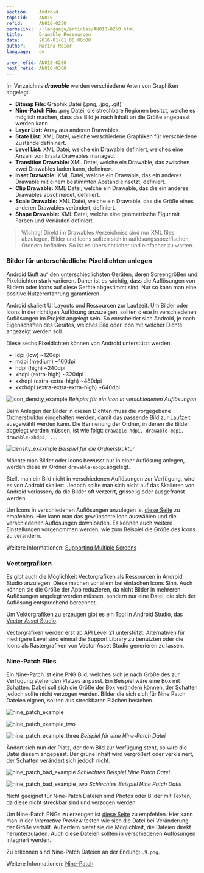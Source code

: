 ```yaml
---
section:    Android
topicid:    AN010
refid:      AN010-0250
permalink:  /:language/articles/AN010-0250.html
title:      Drawable Ressourcen
date:       2016-01-01 00:00:00
author:     Marina Meier
language:   de

prev_refid: AN010-0200
next_refid: AN010-0300
---
```


Im Verzeichnis ***drawable*** werden verschiedene Arten von Graphiken abgelegt.

* **Bitmap File:** Graphik Datei (.png, .jpg, .gif)
* **Nine-Patch File:** .png Datei, die strechbare Regionen besitzt, welche es möglich
machen, dass das Bild je nach Inhalt an die Größe angepasst werden kann.
* **Layer List:** Array aus anderen Drawables.
* **State List:** XML Datei, welche verschiedene Graphiken für verschiedene Zustände defininert.
* **Level List:** XML Datei, welche ein Drawable definiert, welches eine Anzahl von Ersatz Drawables managed.
* **Transition Drawable:** XML Datei, welche ein Drawable, das zwischen zwei Drawables faden kann, defininert.
* **Inset Drawable:** XML Datei, welche ein Drawable, das ein anderes Drawable mit einem bestimmten Abstand einsetzt,
definiert.
* **Clip Drawable:** XML Datei, welche ein Drawable, das die ein anderes Drawables abschneidet, definiert.
* **Scale Drawable:** XML Datei, welche ein Drawable, das die Größe eines anderen Drawables verändert, definiert.
* **Shape Drawable:** XML Datei, welche eine geometrische Figur mit Farben und Verläufen definiert.

> Wichtig! Direkt im Drawables Verzeichniss sind nur XML files abzulegen. Bilder und Icons sollten sich in
auflösungsspezifischen Ordnern befinden. So ist es übersichtlicher und einfacher zu warten.

### Bilder für unterschiedliche Pixeldichten anlegen

Android läuft auf den unterschiedlichsten Geräten, deren Screengrößen und Pixeldichten stark variieren. Daher ist es
wichtig, dass die Auflösungen von Bildern oder Icons auf diese Geräte abgestimmt sind. Nur so kann man eine positive
Nutzererfahrung garantieren.

Android skaliert UI Layouts und Ressourcen zur Laufzeit. Um Bilder oder Icons in der richtigen Auflösung anzuzeigen,
sollten diese in verschiedenen Auflösungen im Projekt angelegt sein. So entscheidet sich Android, je nach Eigenschaften
des Gerätes, welches Bild oder Icon mit welcher Dichte angezeigt werden soll.

Diese sechs Pixeldichten können von Android unterstützt werden.

* ldpi (low) ~120dpi
* mdpi (medium) ~160dpi
* hdpi (high) ~240dpi
* xhdpi (extra-high) ~320dpi
* xxhdpi (extra-extra-high) ~480dpi
* xxxhdpi (extra-extra-extra-high) ~640dpi

![icon_density_example](../../../BestPractices/public/images/AN010/0250/icon_density_example.png)
*Beispiel für ein Icon in verschiedenen Auflösungen*

Beim Anlegen der Bilder in diesen Dichten muss die vorgegebene Ordnerstruktur eingehalten werden, damit das passende
Bild zur Laufzeit ausgewählt werden kann. Die Bennenung der Ordner, in denen die Bilder abgelegt werden müssen, ist wie
folgt: `drawable-hdpi, drawable-mdpi, drawable-xhdpi, ... `.

![density_exaxmple](../../../BestPractices/public/images/AN010/0250/density_example.png)
*Beispiel für die Ordnerstruktur*

Möchte man Bilder oder Icons bewusst nur in einer Auflösung anlegen, werden diese im Ordner `drawable-nodpi`abgelegt.

Stellt man ein Bild nicht in verschiedenen Auflösungen zur Verfügung, wird es von Android skaliert. Jedoch sollte man
sich nicht auf das Skalieren von Android verlassen, da die Bilder oft verzerrt, grisselig oder ausgefranst werden.

Um Icons in verschiedenen Auflösungen anzulegen ist [diese
Seite](https://romannurik.github.io/AndroidAssetStudio/icons-generic.html#source.space.trim=1&source.space.pad=0&size=99&padding=0&color=33b5e5%2C0&name=ic_dsc_6895)
zu empfehlen. Hier kann man das gewünschte Icon auswählen und die verschiedenen Auflösungen downloaden. Es können auch
weitere Einstellungen vorgenommen werden, wie zum Beispiel die Größe des Icons zu verändern.

Weitere Informationen: [Supporting Multiple
Screens](http://developer.android.com/guide/practices/screens_support.html#xxxhdpi-note)

### Vectorgrafiken

Es gibt auch die Möglichkeit Vectorgrafiken als Ressourcen in Android Studio anzulegen. Diese machen vor allem bei
einfachen Icons Sinn. Auch können sie die Größe der App reduzieren, da nicht Bilder in mehreren Auflösungen angelegt
werden müssen, sondern nur eine Datei, die sich der Auflösung entsprechend berechnet.

Um Vektorgrafiken zu erzeugen gibt es ein Tool in Android Studio, das [Vector Asset
Studio](http://developer.android.com/tools/help/vector-asset-studio.html).

Vectorgrafiken werden erst ab API Level 21 unterstützt. Alternativen für niedrigere Level sind einmal die Support
Library zu benutzten oder die Icons als Rastergrafiken von Vector Asset Studio generieren zu lassen.


### Nine-Patch Files

Ein Nine-Patch ist eine PNG Bild, welches sich je nach Größe des zur Verfügung stehenden Platzes anpasst. Ein Beispiel
wäre eine Box mit Schatten. Dabei soll sich die Größe der Box verändern können, der Schatten jedoch sollte nicht
verzogen werden. Bilder die sich sich für Nine Patch Dateien eignen, sollten aus streckbaren Flächen bestehen.

![nine_patch_example](../../../BestPractices/public/images/AN010/0250/nine_patch_example.png)

![nine_patch_example_two](../../../BestPractices/public/images/AN010/0250/nine_patch_example_two.png)

![nine_patch_example_three](../../../BestPractices/public/images/AN010/0250/nine_patch_example_three.png)
*Beispiel für eine Nine-Patch Datei*

Ändert sich nun der Platz, der dem Bild zur Verfügung steht, so wird die Datei diesem angepasst. Der grüne Inhalt wird
vergrößert oder verkleinert, der Schatten verändert sich jedoch nicht.

![nine_patch_bad_example](../../../BestPractices/public/images/AN010/0250/nine_patch_bad_example.png)
*Schlechtes Beispiel Nine Patch Datei*

![nine_patch_bad_example_two](../../../BestPractices/public/images/AN010/0250/nine_patch_bad_example_two.png)
*Schlechtes Beispiel Nine Patch Datei*

Nicht geeignet für Nine-Patch Dateien sind Photos oder Bilder mit Texten, da diese nicht streckbar sind und verzogen
werden.

Um Nine-Patch PNGs zu erzeugen ist [diese Seite](https://romannurik.github.io/AndroidAssetStudio/nine-patches.html) zu
empfehlen. Hier kann man in der *Interactive Preview* testen wie sich die Datei bei Veränderung der Größe verhält.
Außerdem bietet sie die Möglichkeit, die Dateien direkt herunterzuladen. Auch diese Dateien sollten in verschiedenen
Auflösungen integriert werden.

Zu erkennen sind Nine-Patch Dateien an der Endung: `.9.png`.

Weitere Informationen:
[Nine-Patch](http://developer.android.com/guide/topics/resources/drawable-resource.html#NinePatch)
